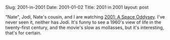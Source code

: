 Slug: 2001-in-2001
Date: 2001-01-02
Title: 2001 in 2001
layout: post

&quot;Nate&quot;, Jodi, Nate&#39;s cousin, and I are watching <a href="http://us.imdb.com/Title?0062622">2001: A Space Oddysey</a>. I&#39;ve never seen it, neither has Jodi. It&#39;s funny to see a 1960&#39;s view of life in the twenty-first century, and the movie&#39;s slow as mollasses, but it&#39;s interesting, that&#39;s for certain.
